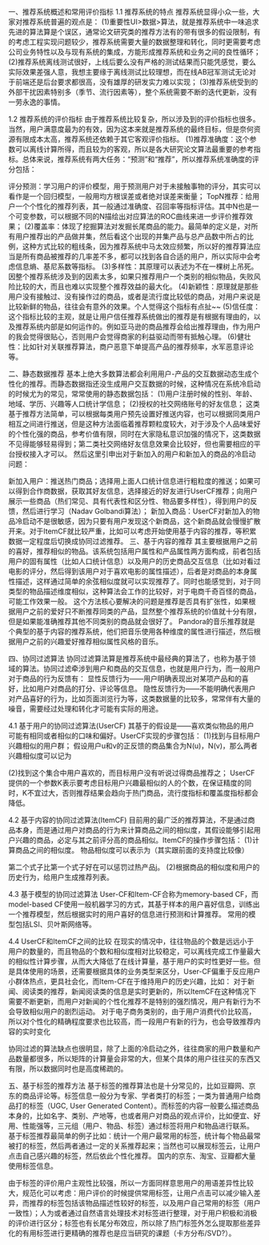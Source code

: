 一、推荐系统概述和常用评价指标
1.1 推荐系统的特点
推荐系统显得小众一些，大家对推荐系统普遍的观点是：
(1)重要性UI>数据>算法，就是推荐系统中一味追求先进的算法算是个误区，通常论文研究类的推荐方法有的带有很多的假设限制，有的考虑工程实现问题较少，推荐系统需要大量的数据整理和转化，同时更需要考虑公司业务特性以及与现有系统的集成，方能形成推荐系统和业务之间的良性循环；
(2)推荐系统离线测试很好，上线后要么没有严格的测试结果而只能凭感觉，要么实际效果差强人意，我想主要缘于离线测试比较理想，而在线AB冠军测试无论对于前端还是后台要求都很高，没有雄厚的研发实力难以实现；
(3)推荐系统受到的外部干扰因素特别多（季节、流行因素等），整个系统需要不断的迭代更新，没有一劳永逸的事情。



1.2 推荐系统的评价指标
由于推荐系统比较复杂，所以涉及到的评价指标也很多。当然，用户满意度最为的有效，因为这本来就是推荐系统的最终目标，但是奈何资源有限成本太高，推荐系统还依赖于其它客观评价指标。
(1)推荐准确度：这个参数可以离线计算所得，而且较为的客观，所以是各大研究论文算法最重要的参考指标。总体来说，推荐系统有两大任务：“预测”和“推荐”，所以推荐系统准确度的评分包括：

评分预测：学习用户的评价模型，用于预测用户对于未接触事物的评分，其实可以看作是一个回归模型，一般用均方根误差或者绝对误差来衡量；
TopN推荐：给用户一个个性化的推荐列表，其一般通过准确度、召回率等指标评估。其中N也是一个可变参数，可以根据不同的N描绘出对应算法的ROC曲线来进一步评价推荐效果；
(2)覆盖率：体现了挖掘算法对发掘长尾商品的能力。最简单的定义是，对所有用户推荐出的产品做并集，然后看这个出现的并集产品与总产品数中所占的比例，这种方式比较的粗线条，因为推荐系统中马太效应频繁，所以好的推荐算法应当是所有商品被推荐的几率差不多，都可以找到各自合适的用户，所以实际中会考虑信息熵、基尼系数等指标。
(3)多样性：其原理可以表述为不在一棵树上吊死。因整个推荐系统涉及到的因素太多，如果只推荐用户一个类别的相似物品，失败风险比较的大，而且也难以实现整个推荐效益的最大化。
(4)新颖性：原理就是那些用户没有接触过、没有操作过的商品，或者是流行度比较低的商品，对用户来说是比较新鲜的物品，往往会有意外的效果。个人觉得这个指标有点扯~~
(5)信任度：这个指标比较的主观，就是让用户信任推荐系统做出的推荐是有根据有理由的，以及推荐系统内部是如何运作的。例如亚马逊的商品推荐会给出推荐理由，作为用户的我会觉得很贴心，否则用户会觉得商家的利益驱动而带有抵触心理。
(6)健壮性：比如针对关联推荐算法，商户恶意下单提高产品的推荐频率，水军恶意评论等。

二、静态数据推荐
基本上绝大多数算法都会利用用户-产品的交互数据动态生成个性化的推荐。而静态数据指还没生成用户交互数据的时候，这种情况在系统冷启动的时候尤为的常见，常常使用的静态数据包括：
(1)用户注册时候的性别、年龄、地域、学历、兴趣等人口统计学信息；
(2)授权的社交网络账号的好友信息；
这类基于推荐方法简单，可以根据每类用户预先设置好推送内容，也可以根据同类用户相互之间进行推送，但是这种方法面临着推荐颗粒度较大，对于涉及个人品味爱好的个性化强的商品，参考价值有限，同时在大家隐私意识加强的情况下，这类数据不见得能够轻易得到；第二类社交网络好友信息效果会比较好，但也需要相应的平台授权接入才可以。
然后这里引申出对于新加入的用户和新加入的商品的冷启动问题：

新加入用户：推送热门商品；选择用上面人口统计信息进行粗粒度的推送；如果可以得到合作商数据，获取其好友信息，选择接近的好友进行UserCF推荐；向用户展示一些商品（热们常见、具有代表性和区分性、物品要多样性），得到用户的反馈，然后进行学习（Nadav Golbandi算法）；
新加入商品：UserCF对新加入的物品冷启动不是很敏感，因为只要有用户发现这个新商品，这个新商品就会慢慢扩散开来。对于ItemCF就比较严重，比如可以考虑开始使用基于内容的推荐，等积累数据一定程度后切换成协同过滤推荐。
三、基于内容的推荐
其主要根据用户之前的喜好，推荐相似的物品。该系统包括用户属性和产品属性两方面构成，前者包括用户的固有属性（比如人口统计信息）以及用户的历史商品交互信息（比如对看过电影的评分，然后得到该用户对于喜欢电影的属性描述），后者是对商品的本身属性描述，这样通过简单的余弦相似度就可以实现推荐了。同时也能感觉到，对于同类型的物品描述维度相似，这种算法会工作的比较好，对于电商千奇百怪的商品，可能工作效果一般。
这个方法核心要解决的问题是推荐是否具有扩张性，如果根据用户之前的爱好只不断推荐同类的产品，显然整个推荐系统的价值就十分有限，但是如果能准确推荐其他不同类别的商品就会很好了。
Pandora的音乐推荐就是个典型的基于内容的推荐系统，他们把音乐使用各种维度的属性进行描述，然后根据用户之前的兴趣爱好推荐相似属性风格的音乐。

四、协同过滤算法
协同过滤算法算是推荐系统中最经典的算法了，也称为基于领域的算法。协同过滤牵涉到用户和商品的交互信息，也就是用户行为，而一般用户对于商品的行为反馈有：
显性反馈行为——用户明确表现出对某项产品和的喜好，比如用户对商品的打分、评论等信息。
隐性反馈行为——不能明确代表用户对产品喜好的行为，比如页面浏览行为等，这类数据量的比较多，常常伴有大量的噪音，需要经过处理和转化才可能有实际的用途。

4.1 基于用户的协同过滤算法(UserCF)
其基于的假设是——喜欢类似物品的用户可能有相同或者相似的口味和偏好。UserCF实现的步骤包括：
(1)找到与目标用户兴趣相似的用户群；
假设用户u和v的正反馈的商品集合为N(u)，N(v)，那么两者兴趣相似度可以记为



(2)找到这个集合中用户喜欢的，而目标用户没有听说过得商品推荐之；
UserCF提供的一个参数K表示要考虑目标用户兴趣最相似的人的个数，在保证精度的同时，K不宜过大，否则推荐结果会趋向于热门商品，流行度指标和覆盖度指标都会降低。

4.2 基于内容的协同过滤算法(ItemCF)
目前用的最广泛的推荐算法，不是通过商品本身，而是通过用户对商品的行为来计算商品之间的相似度，其假设能够引起用户兴趣的商品，必定与其之前评分高的商品相似。ItemCF的操作步骤包括：
(1)计算商品之间的相似度。
物品相似度可以表示为（其实跟前面的支持度比较像）




第二个式子比第一个式子好在可以惩罚过热产品j。
(2)根据商品的相似度和用户的历史行为，给用户生成推荐列表。

4.3 基于模型的协同过滤算法
User-CF和Item-CF合称为memory-based CF，而model-based CF使用一般机器学习的方式，其基于样本的用户喜好信息，训练出一个推荐模型，然后根据实时的用户喜好的信息进行预测和计算推荐。
常用的模型包括LSI、贝叶斯网络等。

4.4 UserCF和ItemCF之间的比较
在现实的情况中，往往物品的个数是远远小于用户的数量的，而且物品的个数和相似度相对比较稳定，可以离线完成工作量最大的相似性计算步骤，从而大大降低了在线计算量，基于用户的实时性更好一些。但是具体使用的场景，还需要根据具体的业务类型来区分，User-CF偏重于反应用户小群体热点，更具社会化，而Item-CF在于维持用户的历史兴趣，比如：
对于新闻、阅读类的推荐，新闻阅读类的信息是实时更新的，所以ItemCF在这种情况下需要不断更新，而用户对新闻的个性化推荐不是特别的强烈情况，用户有新行为不会导致相似用户的剧烈运动。
对于电子商务类别的，由于用户消费代价比较高，所以对个性化的精确程度要求也比较高，而一段用户有新的行为，也会导致推荐内容的实时变化

协同过滤的算法缺点也很明显，除了上面的冷启动之外，往往商家的用户数量和产品数量都很多，所以矩阵的计算量会非常的大，但某个具体的用户往往买的东西又有限，所以数据同时也是高度稀疏的。

五、基于标签的推荐方法
基于标签的推荐算法也是十分常见的，比如豆瓣网、京东的商品评论等。标签信息一般分为专家、学者类打的标签；一类为普通用户给商品打的标签（UGC, User Generated Content）。而标签的内容一般要么描述商品本身的，比如名字、类别、产地等，也或者用户对商品的观点评价，比如便宜、好用、性能强等，三元组（用户、物品、标签）通过标签将用户和物品进行联系。
基于标签推荐最简单的例子比如：统计一个用户最常用的标签，统计每个物品最常被打的标签，然后两者通过一定的关系推荐起来；当然也可以展现标签云，让用户点击自己感兴趣的标签，然后依此个性化推荐。
国内的京东、淘宝、豆瓣都大量使用标签信息。




由于标签的评价用户主观性比较强，所以一方面同样意思用户的用语差异性比较大，规范化可以考虑：用户评价的时候提供常用标签，让用户点击可以减少输入差异，而推荐的标签包括该物品描述性较好的标签，以及用户自己常用的标签（用户一致性）；人为或者通过自然语言处理技术对标签进行整理，对于用户积极和消极的评价进行区分；标签也有长尾分布效应，所以除了热门标签外怎么提取那些差异化的有用标签进行更精确的推荐也是应当研究的课题（卡方分布/SVD?）。
